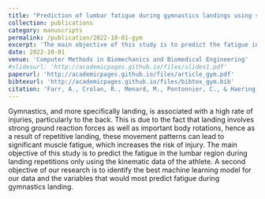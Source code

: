 ```yaml
---
title: "Prediction of lumbar fatigue during gymnastics landings using statistical modelling and Machine Learning"
collection: publications
category: manuscripts
permalink: /publication/2022-10-01-gym
excerpt: 'The main objective of this study is to predict the fatigue in the lumbar region during landing repetitions only using the kinematic data of the athlete. A second objective of our research is to identify the best machine learning model for our data and the variables that would most predict fatigue during gymnastics landing.'
date: 2022-10-01
venue: 'Computer Methods in Biomechanics and Biomedical Engineering'
#slidesurl: 'http://academicpages.github.io/files/slides1.pdf'
paperurl: 'http://academicpages.github.io/files/article_gym.pdf'
bibtexurl: 'http://academicpages.github.io/files/bibtex_gym.bib'
citation: 'Farr, A., Crolan, R., Menard, M., Pontonnier, C., & Haering, D. (2022). Prediction of lumbar fatigue during gymnastics landings using statistical modelling and Machine Learning. <i>Computer Methods in Biomechanics and Biomedical Engineering</i>.'
---
```

Gymnastics, and more specifically landing, is associated with a high rate of injuries, particularly to the back. This is due to the fact that landing involves strong ground reaction forces as well as important body rotations, hence as a result of repetitive landing, these movement patterns can lead to significant muscle fatigue, which increases the risk of injury. The main objective of this study is to predict the fatigue in the lumbar region during landing repetitions only using the kinematic data of the athlete. A second objective of our research is to identify the best machine learning model for our data and the variables that would most predict fatigue during gymnastics landing.
